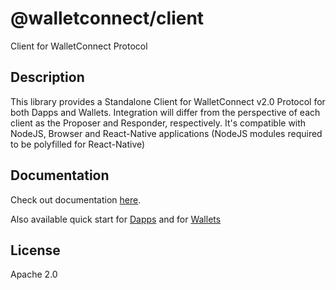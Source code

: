 # @walletconnect/client

Client for WalletConnect Protocol

## Description

This library provides a Standalone Client for WalletConnect v2.0 Protocol for both Dapps and Wallets. Integration will differ from the perspective of each client as the Proposer and Responder, respectively. It's compatible with NodeJS, Browser and React-Native applications (NodeJS modules required to be polyfilled for React-Native)

## Documentation

Check out documentation [here](https://docs.walletconnect.com/).

Also available quick start for [Dapps](https://docs.walletconnect.com/quick-start/dapps/client) and for [Wallets](https://docs.walletconnect.com/quick-start/wallets/react-native)

## License

Apache 2.0
